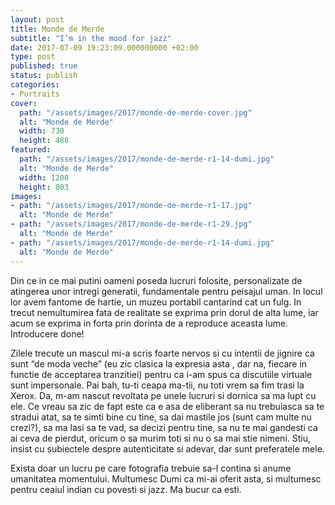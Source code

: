 ```yaml
---
layout: post
title: Monde de Merde
subtitle: "I’m in the mood for jazz"
date: 2017-07-09 19:23:09.000000000 +02:00
type: post
published: true
status: publish
categories:
- Portraits
cover:
  path: "/assets/images/2017/monde-de-merde-cover.jpg"
  alt: "Monde de Merde"
  width: 730
  height: 488
featured:
  path: "/assets/images/2017/monde-de-merde-r1-14-dumi.jpg"
  alt: "Monde de Merde"
  width: 1200
  height: 803
images:
- path: "/assets/images/2017/monde-de-merde-r1-17.jpg"
  alt: "Monde de Merde"
- path: "/assets/images/2017/monde-de-merde-r1-29.jpg"
  alt: "Monde de Merde"
- path: "/assets/images/2017/monde-de-merde-r1-14-dumi.jpg"
  alt: "Monde de Merde"
---
```


Din ce in ce mai putini oameni poseda lucruri folosite, personalizate de atingerea unor intregi generatii, fundamentale pentru peisajul uman. In locul lor avem fantome de hartie, un muzeu portabil cantarind cat un fulg. In trecut nemultumirea fata de realitate se exprima prin dorul de alta lume, iar acum se exprima in forta prin dorinta de a reproduce aceasta lume. Introducere done!

Zilele trecute un mascul mi-a scris foarte nervos si cu intentii de jignire ca sunt “de moda veche” (eu zic clasica la expresia asta , dar na, fiecare in functie de acceptarea tranzitiei) pentru ca i-am spus ca discutiile virtuale sunt impersonale. Pai bah, tu-ti ceapa ma-tii, nu toti vrem sa fim trasi la Xerox. Da, m-am nascut revoltata pe unele lucruri si dornica sa ma lupt cu ele. Ce vreau sa zic de fapt este ca e asa de eliberant sa nu trebuiasca sa te stradui atat, sa te simti bine cu tine, sa dai mastile jos (sunt cam multe nu crezi?), sa ma lasi sa te vad, sa decizi pentru tine, sa nu te mai gandesti ca ai ceva de pierdut, oricum o sa murim toti si nu o sa mai stie nimeni. Stiu, insist cu subiectele despre autenticitate si adevar, dar sunt preferatele mele.

Exista doar un lucru pe care fotografia trebuie sa-l contina si anume umanitatea momentului. Multumesc Dumi ca mi-ai oferit asta, si multumesc pentru ceaiul indian cu povesti si jazz. Ma bucur ca esti.
